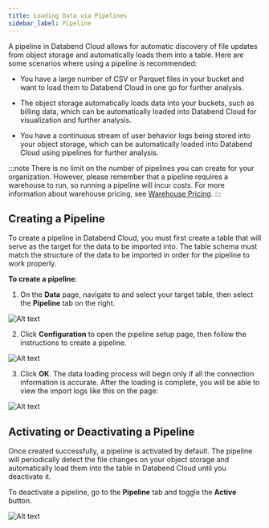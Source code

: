 ```yaml
---
title: Loading Data via Pipelines
sidebar_label: Pipeline
---
```


A pipeline in Databend Cloud allows for automatic discovery of file updates from object storage and automatically loads them into a table. Here are some scenarios where using a pipeline is recommended:

- You have a large number of CSV or Parquet files in your bucket and want to load them to Databend Cloud in one go for further analysis.

- The object storage automatically loads data into your buckets, such as billing data, which can be automatically loaded into Databend Cloud for visualization and further analysis.

- You have a continuous stream of user behavior logs being stored into your object storage, which can be automatically loaded into Databend Cloud using pipelines for further analysis.

:::note
There is no limit on the number of pipelines you can create for your organization. However, please remember that a pipeline requires a warehouse to run, so running a pipeline will incur costs. For more information about warehouse pricing, see [Warehouse Pricing](/guides/cloud/manage/pricing#warehouse-pricing).
:::

## Creating a Pipeline

To create a pipeline in Databend Cloud, you must first create a table that will serve as the target for the data to be imported into. The table schema must match the structure of the data to be imported in order for the pipeline to work properly.

**To create a pipeline**:

1. On the **Data** page, navigate to and select your target table, then select the **Pipeline** tab on the right.

![Alt text](@site/static/img/documents/loading-data/pipeline-1.png)

2. Click **Configuration** to open the pipeline setup page, then follow the instructions to create a pipeline.

![Alt text](@site/static/img/documents/loading-data/pipeline-2.png)

3. Click **OK**. The data loading process will begin only if all the connection information is accurate.  After the loading is complete, you will be able to view the import logs like this on the page:

![Alt text](@site/static/img/documents/loading-data/pipeline-3.png)

## Activating or Deactivating a Pipeline

Once created successfully, a pipeline is activated by default. The pipeline will periodically detect the file changes on your object storage and automatically load them into the table in Databend Cloud until you deactivate it. 

To deactivate a pipeline, go to the **Pipeline** tab and toggle the **Active** button. 

![Alt text](@site/static/img/documents/loading-data/pipeline-4.png)